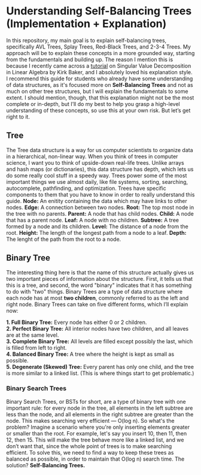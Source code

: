 # Understanding Self-Balancing Trees (Implementation + Explanation)

In this repository, my main goal is to explain self-balancing trees, specifically AVL Trees, Splay Trees, Red-Black Trees, and 2-3-4 Trees. My approach will be to explain these concepts in a more grounded way, starting from the fundamentals and building up. The reason I mention this is because I recently came across a [tutorial](https://davetang.org/file/Singular_Value_Decomposition_Tutorial.pdf) on Singular Value Decomposition in Linear Algebra by Kirk Baker, and I absolutely loved his explanation style. I recommend this guide for students who already have some understanding of data structures, as it's focused more on **Self-Balancing Trees** and not as much on other tree structures, but I will explain the fundamentals to some extent. I should mention, though, that this explanation might not be the most complete or in-depth, but I’ll do my best to help you grasp a high-level understanding of these concepts, so use this at your own risk. But let’s get right to it.

## Tree
The Tree data structure is a way for us computer scientists to organize data in a hierarchical, non-linear way. When you think of trees in computer science, I want you to think of upside-down real-life trees. Unlike arrays and hash maps (or dictionaries), this data structure has depth, which lets us do some really cool stuff in a speedy way. Trees power some of the most important things we use almost daily, like file systems, sorting, searching, autocomplete, pathfinding, and optimization. Trees have specific components to them that you have to know in order to really understand this guide.
**Node:** An enitity containing the data which may have links to other nodes. 
**Edge:** A connection between two nodes.
**Root:** The top most node in the tree with no parents.
**Parent:** A node that has child nodes.
**Child:** A node that has a parent node.
**Leaf:** A node with no children.
**Subtree:** A tree formed by a node and its children. 
**Level:** The distance of a node from the root.
**Height:** The length of the longest path from a node to a leaf.
**Depth:** The lenght of the path from the root to a node. 

## Binary Tree 
The interesting thing here is that the name of this structure actually gives us two important pieces of information about the structure. First, it tells us that this is a tree, and second, the word "binary" indicates that it has something to do with "two" things. Binary Trees are a type of data structure where each node has at most **two children**, commonly referred to as the left and right node. Binary Trees can take on five different forms, which I’ll explain now:

**1. Full Binary Tree:** Every node has either 0 or 2 children.  
**2. Perfect Binary Tree:** All interior nodes have two children, and all leaves are at the same level.  
**3. Complete Binary Tree:** All levels are filled except possibly the last, which is filled from left to right.  
**4. Balanced Binary Tree:** A tree where the height is kept as small as possible.  
**5. Degenerate (Skewed) Tree:** Every parent has only one child, and the tree is more similar to a linked list. (This is where things start to get problematic.)

### Binary Search Trees
Binary Search Trees, or BSTs for short, are a type of binary tree with one important rule: for every node in the tree, all elements in the left subtree are less than the node, and all elements in the right subtree are greater than the node. This makes searching very efficient — O(log n). So what's the problem? Imagine a scenario where you're only inserting elements greater or smaller than the root. For example, let's say you insert 10, then 11, then 12, then 15. This will make the tree behave more like a linked list, and we don’t want that, since the whole point of trees is to make searching efficient. 
To solve this, we need to find a way to keep these trees as balanced as possible, in order to maintain that O(log n) search time.
The solution? **Self-Balancing Trees.**




